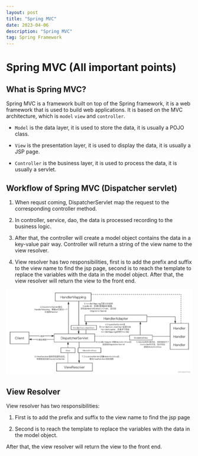 ```yaml
---
layout: post
title: "Spring MVC"
date: 2023-04-06
description: "Spring MVC"
tag: Spring Framework
---
```


# Spring MVC (All important points)

## What is Spring MVC?

Spring MVC is a framework built on top of the Spring framework, it is a web framework that is used to build web applications. It is based on the MVC architecture, which is `model` `view` and `controller`.

- `Model` is the data layer, it is used to store the data, it is usually a POJO class.

- `View` is the presentation layer, it is used to display the data, it is usually a JSP page.

- `Controller` is the business layer, it is used to process the data, it is usually a servlet.

## Workflow of Spring MVC (Dispatcher servlet)

1. When requst coming, DispatcherServlet map the request to the corresponding controller method.

2. In controller, service, dao, the data is processed recording to the business logic.

3. After that, the controller will create a model object contains the data in a key-value pair way. Controller will return a string of the view name to the view resolver.

4. View resolver has two responsibilities, first is to add the prefix and suffix to the view name to find the jsp page, second is to reach the template to replace the variables with the data in the model object. After that, the view resolver will return the view to the front end.

<img src = "/images/Full-Stack/SpringFramework/Spring-MVC-workflow.png">

## View Resolver

View resolver has two responsibilities:

1. First is to add the prefix and suffix to the view name to find the jsp page

2. Second is to reach the template to replace the variables with the data in the model object.

After that, the view resolver will return the view to the front end.
